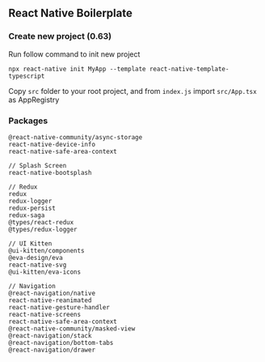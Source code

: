 ## React Native Boilerplate

### Create new project (0.63)

Run follow command to init new project
```
npx react-native init MyApp --template react-native-template-typescript
```
Copy `src` folder to your root project, and from `index.js` import `src/App.tsx` as AppRegistry

### Packages
```
@react-native-community/async-storage
react-native-device-info
react-native-safe-area-context

// Splash Screen
react-native-bootsplash

// Redux
redux
redux-logger
redux-persist
redux-saga
@types/react-redux
@types/redux-logger

// UI Kitten
@ui-kitten/components
@eva-design/eva
react-native-svg
@ui-kitten/eva-icons

// Navigation
@react-navigation/native
react-native-reanimated
react-native-gesture-handler
react-native-screens
react-native-safe-area-context
@react-native-community/masked-view
@react-navigation/stack
@react-navigation/bottom-tabs
@react-navigation/drawer
```
